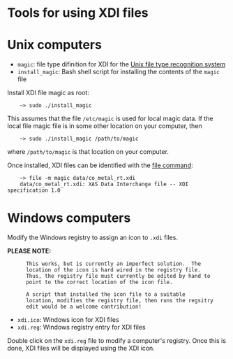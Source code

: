 Tools for using XDI files
=========================

# Unix computers

 * `magic`: file type difinition for XDI for the [Unix file type recognition system](http://en.wikipedia.org/wiki/File_%28command%29)
 * `install_magic`: Bash shell script for installing the contents of the `magic` file


Install XDI file magic as root:

        ~> sudo ./install_magic

This assumes that the file `/etc/magic` is used for local magic data.
If the local file magic file is in some other location on your
computer, then

        ~> sudo ./install_magic /path/to/magic

where `/path/to/magic` is that location on your computer.

Once installed, XDI files can be identified with the [file command](http://en.wikipedia.org/wiki/File_%28command%29):

	    ~> file -m magic data/co_metal_rt.xdi 
		data/co_metal_rt.xdi: XAS Data Interchange file -- XDI specification 1.0

# Windows computers

Modify the Windows registry to assign an icon to `.xdi` files.

**PLEASE NOTE:**

	      This works, but is currently an imperfect solution.  The
		  location of the icon is hard wired in the registry file.
		  Thus, the registry file must currently be edited by hand to
		  point to the correct location of the icon file.

	      A script that installed the icon file to a suitable
          location, modifies the registry file, then runs the regsitry
          edit would be a welcome contribution!


 * `xdi.ico`: Windows icon for XDI files
 * `xdi.reg`: Windows registry entry for XDI files

Double click on the `xdi.reg` file to modify a computer's registry.
Once this is done, XDI files will be displayed using the XDI icon.
